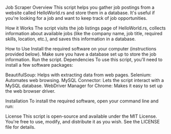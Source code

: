 Job Scraper
Overview
This script helps you gather job postings from a website called HelloWorld.rs and store them in a database. It's useful if you're looking for a job and want to keep track of job opportunities.

How it Works
The script visits the job listings page of HelloWorld.rs, collects information about available jobs (like the company name, job title, required skills, location, etc.), and saves this information in a database.

How to Use
Install the required software on your computer (instructions provided below).
Make sure you have a database set up to store the job information.
Run the script.
Dependencies
To use this script, you'll need to install a few software packages:

BeautifulSoup: Helps with extracting data from web pages.
Selenium: Automates web browsing.
MySQL Connector: Lets the script interact with a MySQL database.
WebDriver Manager for Chrome: Makes it easy to set up the web browser driver.

Installation
To install the required software, open your command line and run:

License
This script is open-source and available under the MIT License. You're free to use, modify, and distribute it as you wish. See the LICENSE file for details.
